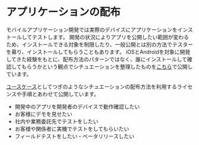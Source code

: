 # アプリケーションの配布

モバイルアプリケーション開発では実際のデバイスにアプリケーションをインストールしてテストします。
開発の状況によりアプリを公開したい範囲が変わるため、インストールできる対象を制限したり、一般公開とは別の方法でテスターを募り、インストールしてもらうこともあります。
iOSとAndroidを対象に開発してきた経験をもとに、配布方法のパターンではなく、誰にインストールして確認してもらうかという観点でシチュエーションを整理したものを[こちら](https://ws-4020.github.io/mobile-app-crib-notes/distribution/)で公開しています。

[ユースケース](https://ws-4020.github.io/mobile-app-crib-notes/distribution/usecase)としてつぎのようなシチュエーションの配布方法を利用するライセンスや手順とあわせて公開しています。

- 開発中のアプリを開発者のデバイスで動作確認したい
- お客様にデモを見せたい
- 社内や業務委託先でテストをしたい
- お客様や関係者に実機でテストをしてもらいたい
- フィールドテストをしたい・ベータリリースしたい
